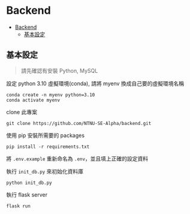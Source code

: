 # Backend

<!-- TOC -->
- [Backend](#Backend)
    - [基本設定](#基本設定)
<!-- /TOC -->

## 基本設定
> 請先確認有安裝 Python, MySQL

設定 python 3.10 虛擬環境(conda), 請將 myenv 換成自己要的虛擬環境名稱
```
conda create -n myenv python=3.10
conda activate myenv
```

clone 此專案
```
git clone https://github.com/NTNU-SE-Alpha/backend.git
```

使用 pip 安裝所需要的 packages

```
pip install -r requirements.txt
```

將 `.env.example` 重新命名為 `.env`，並且填上正確的設定資料

執行 `init_db.py` 來初始化資料庫
```
python init_db.py
```

執行 flask server

```
flask run
```
